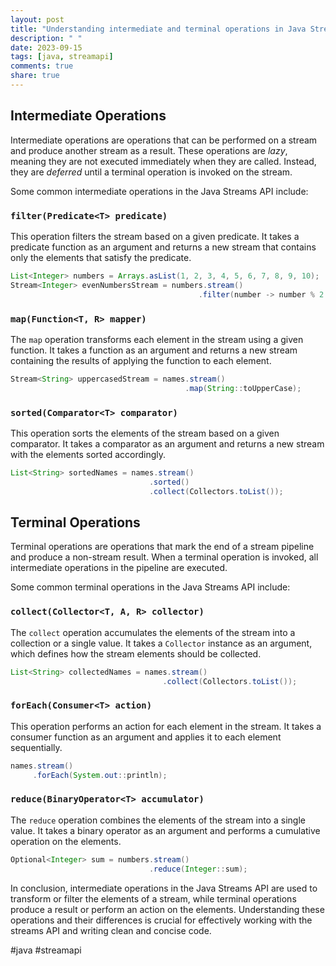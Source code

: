 ```yaml
---
layout: post
title: "Understanding intermediate and terminal operations in Java Streams API"
description: " "
date: 2023-09-15
tags: [java, streamapi]
comments: true
share: true
---
```


## Intermediate Operations
Intermediate operations are operations that can be performed on a stream and produce another stream as a result. These operations are *lazy*, meaning they are not executed immediately when they are called. Instead, they are *deferred* until a terminal operation is invoked on the stream.

Some common intermediate operations in the Java Streams API include:

### `filter(Predicate<T> predicate)`
This operation filters the stream based on a given predicate. It takes a predicate function as an argument and returns a new stream that contains only the elements that satisfy the predicate.

```java
List<Integer> numbers = Arrays.asList(1, 2, 3, 4, 5, 6, 7, 8, 9, 10);
Stream<Integer> evenNumbersStream = numbers.stream()
                                          .filter(number -> number % 2 == 0);
```

### `map(Function<T, R> mapper)`
The `map` operation transforms each element in the stream using a given function. It takes a function as an argument and returns a new stream containing the results of applying the function to each element.

```java
Stream<String> uppercasedStream = names.stream()
                                       .map(String::toUpperCase);
```

### `sorted(Comparator<T> comparator)`
This operation sorts the elements of the stream based on a given comparator. It takes a comparator as an argument and returns a new stream with the elements sorted accordingly.

```java
List<String> sortedNames = names.stream()
                               .sorted()
                               .collect(Collectors.toList());
```

## Terminal Operations
Terminal operations are operations that mark the end of a stream pipeline and produce a non-stream result. When a terminal operation is invoked, all intermediate operations in the pipeline are executed.

Some common terminal operations in the Java Streams API include:

### `collect(Collector<T, A, R> collector)`
The `collect` operation accumulates the elements of the stream into a collection or a single value. It takes a `Collector` instance as an argument, which defines how the stream elements should be collected.

```java
List<String> collectedNames = names.stream()
                                  .collect(Collectors.toList());
```

### `forEach(Consumer<T> action)`
This operation performs an action for each element in the stream. It takes a consumer function as an argument and applies it to each element sequentially.

```java
names.stream()
     .forEach(System.out::println);
```

### `reduce(BinaryOperator<T> accumulator)`
The `reduce` operation combines the elements of the stream into a single value. It takes a binary operator as an argument and performs a cumulative operation on the elements.

```java
Optional<Integer> sum = numbers.stream()
                               .reduce(Integer::sum);
```

In conclusion, intermediate operations in the Java Streams API are used to transform or filter the elements of a stream, while terminal operations produce a result or perform an action on the elements. Understanding these operations and their differences is crucial for effectively working with the streams API and writing clean and concise code.

#java #streamapi